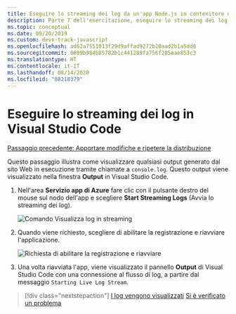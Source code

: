 ```yaml
---
title: Eseguire lo streaming dei log da un'app Node.js in contenitore da Visual Studio Code
description: Parte 7 dell'esercitazione, eseguire lo streaming dei log in Visual Studio Code
ms.topic: conceptual
ms.date: 09/20/2019
ms.custom: devx-track-javascript
ms.openlocfilehash: ad62a7551013f29d9affad9272b20aad2b1a5dd8
ms.sourcegitcommit: 0699b984b85782b1c441289fa756f285eae853c3
ms.translationtype: HT
ms.contentlocale: it-IT
ms.lasthandoff: 08/14/2020
ms.locfileid: "88218379"
---
```

# <a name="stream-logs-into-visual-studio-code"></a>Eseguire lo streaming dei log in Visual Studio Code

[Passaggio precedente: Apportare modifiche e ripetere la distribuzione](tutorial-vscode-docker-node-06.md)

Questo passaggio illustra come visualizzare qualsiasi output generato dal sito Web in esecuzione tramite chiamate a `console.log`. Questo output viene visualizzato nella finestra **Output** in Visual Studio Code.

1. Nell'area **Servizio app di Azure** fare clic con il pulsante destro del mouse sul nodo dell'app e scegliere **Start Streaming Logs** (Avvia lo streaming dei log).

    ![Comando Visualizza log in streaming](media/deploy-containers/stream-logs-command.png)

1. Quando viene richiesto, scegliere di abilitare la registrazione e riavviare l'applicazione.

    ![Richiesta di abilitare la registrazione e riavviare](media/deploy-azure/enable-restart.png)

1. Una volta riavviata l'app, viene visualizzato il pannello **Output** di Visual Studio Code con una connessione al flusso di log, a partire dal messaggio `Starting Live Log Stream`.

> [!div class="nextstepaction"]
> [I log vengono visualizzati](tutorial-vscode-docker-node-08.md) [Si è verificato un problema](https://www.research.net/r/PWZWZ52?tutorial=node-deployment-docker-extension&step=tailing-logs)
